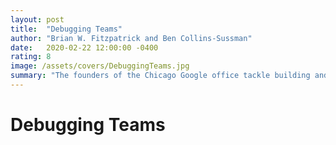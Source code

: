 ```yaml
---
layout: post
title:  "Debugging Teams"
author: "Brian W. Fitzpatrick and Ben Collins-Sussman"
date:   2020-02-22 12:00:00 -0400
rating: 8
image: /assets/covers/DebuggingTeams.jpg
summary: "The founders of the Chicago Google office tackle building and maintaining teams. While initially written to cover teams working on software products, Debugging Teams covers a broad array of strategies to keep teams in any field happy and engaged. Humility, respect, and trust are the basis of all productive teams, they argue, and it's hard to disagree. Plenty of topics are covered from finding meaning in what the team is working on, to how to deal with bad eggs."
---
```


# Debugging Teams


